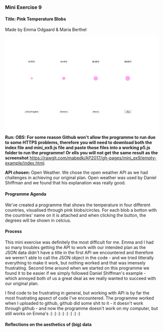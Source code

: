 <h3>Mini Exercise 9</h3>
<h4><b>Title:</b> Pink Temperature Blobs</h4>
Made by Emma Odgaard & Maria Berthel 

![ScreenShot](https://github.com/mabedk/AP2017/blob/gh-pages/mini_ex9/Screenshot.png)
<b>Run: OBS: For some reason Github won't allow the programme to run due to some HTTPS problems, therefore you will need to download both the index file and mini_ex9.js file and paste those files into a working p5.js folder to run the programme! Or ells you will not get the same result as the screenshot</b> https://rawgit.com/mabedk/AP2017/gh-pages/mini_ex9/empty-example/index.html. 

<b>API chosen:</b> Open Weather. We chose the open weather API as we had challenges in achieving our original plan. Open weather was used by Daniel Shiffman and we found that his explanation was really good.

<h4>Programme Agenda</h4>
We've created a programme that shows the temperature in four different countries, visualised through pink blobs/circles. For each blob a botton with the countries' name on it is attached and when clicking the button, the degrees will be shown in celcius. 

<h4>Process</h4> 
This mini exercise was definitely the most difficult for me. Emma and I had so many troubles getting the API to work with our intended plan as the JSON data didn't have a title in the first API we encountered and therefore we weren't able to call the JSON object in the code - and we tried litterally everything to make it work, but nothing worked and that was imensely frustrating. Second time around when we started on this programme we found it to be easier if we simply followed Daniel Shiffman's example - which annoyed both of us a great deal as we really wanted to succeed with our original plan. 

I find code to be frustrating in general, but working with API is by far the most frustrating apsect of code I've encountered. The programme worked when I uploaded to github, github did some shit to it - it doesn't work through github - and now the programme doesn't work on my computer, but still works on Emma's :) :) :) :) :) :) :) :)  

<h4>Reflections on the aesthetics of (big) data</h4>









